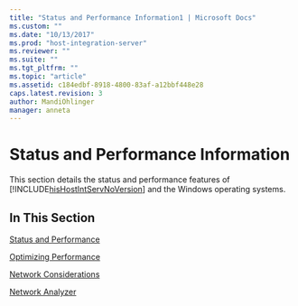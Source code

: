 ```yaml
---
title: "Status and Performance Information1 | Microsoft Docs"
ms.custom: ""
ms.date: "10/13/2017"
ms.prod: "host-integration-server"
ms.reviewer: ""
ms.suite: ""
ms.tgt_pltfrm: ""
ms.topic: "article"
ms.assetid: c184edbf-8918-4800-83af-a12bbf448e28
caps.latest.revision: 3
author: MandiOhlinger
manager: anneta
---
```

# Status and Performance Information
This section details the status and performance features of [!INCLUDE[hisHostIntServNoVersion](../core/includes/hishostintservnoversion-md.md)] and the Windows operating systems.  
  
## In This Section  
 [Status and Performance](../core/status-and-performance.md)  
  
 [Optimizing Performance](../core/optimizing-performance.md)  
  
 [Network Considerations](../core/network-considerations.md)  
  
 [Network Analyzer](../core/network-analyzer.md)